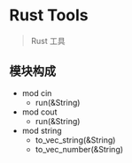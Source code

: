 # Rust Tools

> Rust 工具

## 模块构成

- mod cin
  - run(&String)
- mod cout
  - run(&String)
- mod string
  - to_vec_string(&String)
  - to_vec_number(&String)

